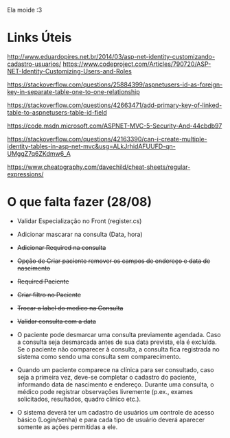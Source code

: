 Ela moide :3

# Links Úteis

http://www.eduardopires.net.br/2014/03/asp-net-identity-customizando-cadastro-usuarios/
https://www.codeproject.com/Articles/790720/ASP-NET-Identity-Customizing-Users-and-Roles

https://stackoverflow.com/questions/25884399/aspnetusers-id-as-foreign-key-in-separate-table-one-to-one-relationship

https://stackoverflow.com/questions/42663471/add-primary-key-of-linked-table-to-aspnetusers-table-id-field

https://code.msdn.microsoft.com/ASPNET-MVC-5-Security-And-44cbdb97

https://stackoverflow.com/questions/42163390/can-i-create-multiple-identity-tables-in-asp-net-mvc&usg=ALkJrhidAFUUFD-qn-UMggZ7q6ZKdmw6_A

https://www.cheatography.com/davechild/cheat-sheets/regular-expressions/

# O que falta fazer (28/08)

- Validar Especialização no Front (register.cs)
- Adicionar mascarar na consulta (Data, hora)
- ~~Adicionar Required na consulta~~
- ~~Opção de Criar paciente remover os campos de endereço e data de nascimento~~ 
- ~~Required Paciente~~
- ~~Criar filtro no Paciente~~
- ~~Trocar a label do medico na Consulta~~
- ~~Validar consulta com a data~~

- O paciente pode desmarcar uma consulta previamente agendada. Caso a consulta seja desmarcada antes de sua data prevista, ela é excluída. Se o paciente não comparecer à consulta, a consulta fica registrada no sistema como sendo uma consulta sem comparecimento. 

- Quando um paciente comparece na clínica para ser consultado, caso seja a primeira vez, deve-se completar o cadastro do paciente, informando data de nascimento e endereço. Durante uma consulta, o médico pode registrar observações livremente (p.ex., exames solicitados, resultados, quadro clínico etc.).

- O sistema deverá ter um cadastro de usuários um controle de acesso básico (Login/senha) e para cada tipo de usuário deverá aparecer somente as ações permitidas a ele.
